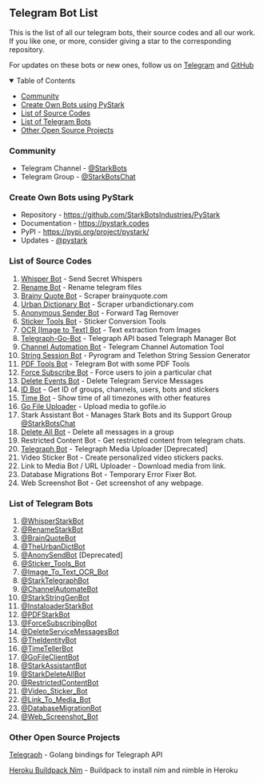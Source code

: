 ## Telegram Bot List

This is the list of all our telegram bots, their source codes and all our work. If you like one, or more, consider giving a star to the corresponding repository. 

For updates on these bots or new ones, follow us on [Telegram](https://t.me/StarkBots) and [GitHub](https://github.com/StarkBotsIndustries)

<details open="open">
  <summary>Table of Contents</summary>
  <ul>
    <li><a href="#community">Community</a></li>
    <li><a href="#create-own-bots-using-pystark">Create Own Bots using PyStark</a></li>
    <li><a href="#list-of-source-codes">List of Source Codes</a></li>
    <li><a href="#list-of-telegram-bots">List of Telegram Bots</a></li>
    <li><a href="#other-open-source-projects">Other Open Source Projects</a></li>
  </ul>
</details>

### Community

- Telegram Channel - [@StarkBots](https://t.me/StarkBots)
- Telegram Group - [@StarkBotsChat](https://t.me/StarkBotsChat)


### Create Own Bots using PyStark

- Repository - https://github.com/StarkBotsIndustries/PyStark
- Documentation - https://pystark.codes
- PyPI - https://pypi.org/project/pystark/
- Updates - [@pystark](https://t.me/pystark)

### List of Source Codes

1) [Whisper Bot](https://github.com/StarkBotsIndustries/WhisperBot) - Send Secret Whispers
2) [Rename Bot](https://github.com/StarkBotsIndustries/RenameTelegramBot) - Rename telegram files
3) [Brainy Quote Bot](https://github.com/StarkBotsIndustries/BrainyQuoteBot) - Scraper brainyquote.com
4) [Urban Dictionary Bot](https://github.com/StarkBotsIndustries/UrbanDictionaryBot) - Scraper urbandictionary.com
5) [Anonymous Sender Bot](https://github.com/StarkBotsIndustries/AnonymousSenderBot) - Forward Tag Remover
6) [Sticker Tools Bot](https://github.com/StarkBotsIndustries/StickerToolsBot) - Sticker Conversion Tools
7) [OCR [Image to Text] Bot](https://github.com/StarkBotsIndustries/OCRBot) - Text extraction from Images
8) [Telegraph-Go-Bot](https://github.com/StarkBotsIndustries/Telegraph-Go-Bot) - Telegraph API based Telegraph Manager Bot
9) [Channel Automation Bot](https://github.com/StarkBotsIndustries/ChannelBot) - Telegram Channel Automation Tool
10) [String Session Bot](https://github.com/StarkBotsIndustries/StringSessionBot) - Pyrogram and Telethon String Session Generator
11) [PDF Tools Bot](https://github.com/StarkBotsIndustries/PDFBot) - Telegram Bot with some PDF Tools
12) [Force Subscribe Bot](https://github.com/StarkBotsIndustries/ForceSubscribeBot) - Force users to join a particular chat
13) [Delete Events Bot](https://github.com/StarkBotsIndustries/DeleteEventsBot) - Delete Telegram Service Messages
14) [ID Bot](https://github.com/StarkBotsIndustries/ID-Bot) - Get ID of groups, channels, users, bots and stickers
15) [Time Bot](https://github.com/StarkBotsIndustries/TimeBot) - Show time of all timezones with other features
16) [Go File Uploader](https://github.com/StarkBotsIndustries/GoFileBot) - Upload media to gofile.io
17) Stark Assistant Bot - Manages Stark Bots and its Support Group [@StarkBotsChat](https://t.me/StarkBotsChat)
18) [Delete All Bot](https://github.com/StarkBotsIndustries/DeleteAllBot) - Delete all messages in a group
19) Restricted Content Bot - Get restricted content from telegram chats.
20) [Telegraph Bot](https://github.com/StarkBotsIndustries/TelegraphBot) - Telegraph Media Uploader [Deprecated]
21) Video Sticker Bot - Create personalized video stickers packs.
22) Link to Media Bot / URL Uploader - Download media from link.
23) Database Migrations Bot - Temporary Error Fixer Bot.
24) Web Screenshot Bot - Get screenshot of any webpage.

### List of Telegram Bots

1) [@WhisperStarkBot](https://t.me/WhisperStarkBot)
2) [@RenameStarkBot](https://t.me/RenameStarkBot)
3) [@BrainQuoteBot](https://t.me/BrainQuoteBot)
4) [@TheUrbanDictBot](https://t.me/TheUrbanDictBot)
5) [@AnonySendBot](https://t.me/AnonySendBot) [Deprecated]
6) [@Sticker_Tools_Bot](https://t.me/Sticker_Tools_Bot)
7) [@Image_To_Text_OCR_Bot](https://t.me/Image_To_Text_OCR_Bot)
8) [@StarkTelegraphBot](https://t.me/StarkTelegraphBot)
9) [@ChannelAutomateBot](https://t.me/ChannelAutomateBot)
10) [@StarkStringGenBot](https://t.me/StarkStringGenBot)
11) [@InstaloaderStarkBot](https://t.me/InstaloaderStarkBot)
12) [@PDFStarkBot](https://t.me/PDFStarkBot)
13) [@ForceSubscribingBot](https://t.me/ForceSubscribingBot)
14) [@DeleteServiceMessagesBot](https://t.me/DeleteServiceMessagesBot)
15) [@TheIdentityBot](https://t.me/TheIdentityBot)
16) [@TimeTellerBot](https://t.me/TimeTellerBot)
17) [@GoFileClientBot](https://t.me/GoFileClientBot)
18) [@StarkAssistantBot](https://t.me/StarkAssistantBot)
19) [@StarkDeleteAllBot](https://t.me/StarkDeleteAllBot)
20) [@RestrictedContentBot](https://t.me/RestrictedContentBot)
21) [@Video_Sticker_Bot](https://t.me/Video_Sticker_Bot)
22) [@Link_To_Media_Bot](https://t.me/Link_To_Media_Bot)
23) [@DatabaseMigrationBot](https://t.me/DatabaseMigrationBot)
24) [@Web_Screenshot_Bot](https://t.me/Web_Screenshot_Bot)

### Other Open Source Projects

[Telegraph](https://github.com/StarkBotsIndustries/telegraph) - Golang bindings for Telegraph API

[Heroku Buildpack Nim](https://github.com/StarkBotsIndustries/heroku-buildpack-nim) - Buildpack to install nim and nimble in Heroku
